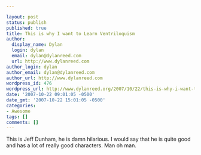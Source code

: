 ```yaml
---

layout: post
status: publish
published: true
title: This is why I want to Learn Ventriloquism
author:
  display_name: Dylan
  login: dylan
  email: dylan@dylanreed.com
  url: http://www.dylanreed.com
author_login: dylan
author_email: dylan@dylanreed.com
author_url: http://www.dylanreed.com
wordpress_id: 476
wordpress_url: http://www.dylanreed.org/2007/10/22/this-is-why-i-want-to-learn-ventriloquism/
date: '2007-10-22 09:01:05 -0500'
date_gmt: '2007-10-22 15:01:05 -0500'
categories:
- Awesome
tags: []
comments: []
---
```


This is Jeff Dunham, he is damn hilarious. I would say that he is quite good and has a lot of really good characters. Man oh man. 
